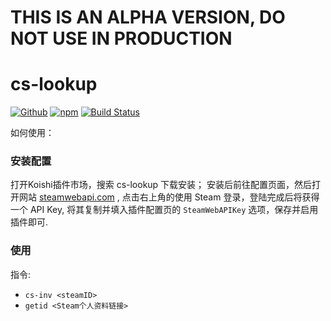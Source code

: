 # THIS IS AN ALPHA VERSION, DO NOT USE IN PRODUCTION

# cs-lookup

[![Github](https://img.shields.io/badge/GitHub-100000?style=for-the-badge&logo=github&logoColor=white)](https://github.com/itzdtech/koishi-plugin-cs-lookup) [![npm](https://img.shields.io/npm/v/koishi-plugin-cs-lookup?style=flat-square)](https://www.npmjs.com/package/koishi-plugin-cs-lookup) [![Build Status](https://app.travis-ci.com/itzdrli/koishi-plugin-cs-lookup.svg?branch=master)](https://app.travis-ci.com/itzdrli/koishi-plugin-cs-lookup)

如何使用：

### 安装配置
打开Koishi插件市场，搜索 cs-lookup 下载安装；
安装后前往配置页面，然后打开网站 [steamwebapi.com](https://www.steamwebapi.com/) , 
点击右上角的使用 Steam 登录，登陆完成后将获得一个 API Key, 将其复制并填入插件配置页的 `SteamWebAPIKey` 选项，保存并启用插件即可.

### 使用
指令:
- `cs-inv <steamID>`
- `getid <Steam个人资料链接>`